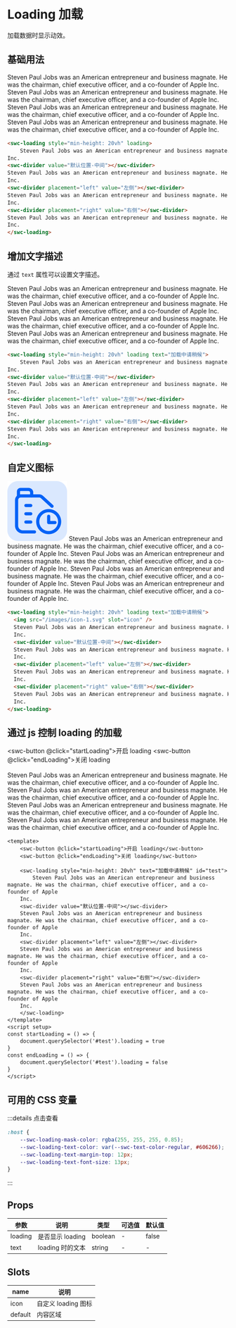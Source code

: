 # Loading 加载

加载数据时显示动效。

## 基础用法

<swc-loading style="min-height: 20vh" loading>
    Steven Paul Jobs was an American entrepreneur and business magnate. He was the chairman, chief executive officer, and a co-founder of Apple
Inc.
<swc-divider value="默认位置-中间"></swc-divider>
Steven Paul Jobs was an American entrepreneur and business magnate. He was the chairman, chief executive officer, and a co-founder of Apple
Inc.
<swc-divider placement="left" value="左侧"></swc-divider>
Steven Paul Jobs was an American entrepreneur and business magnate. He was the chairman, chief executive officer, and a co-founder of Apple
Inc.
<swc-divider placement="right" value="右侧"></swc-divider>
Steven Paul Jobs was an American entrepreneur and business magnate. He was the chairman, chief executive officer, and a co-founder of Apple
Inc.
</swc-loading>

```html
<swc-loading style="min-height: 20vh" loading>
    Steven Paul Jobs was an American entrepreneur and business magnate. He was the chairman, chief executive officer, and a co-founder of Apple
Inc.
<swc-divider value="默认位置-中间"></swc-divider>
Steven Paul Jobs was an American entrepreneur and business magnate. He was the chairman, chief executive officer, and a co-founder of Apple
Inc.
<swc-divider placement="left" value="左侧"></swc-divider>
Steven Paul Jobs was an American entrepreneur and business magnate. He was the chairman, chief executive officer, and a co-founder of Apple
Inc.
<swc-divider placement="right" value="右侧"></swc-divider>
Steven Paul Jobs was an American entrepreneur and business magnate. He was the chairman, chief executive officer, and a co-founder of Apple
Inc.
</swc-loading>
```


## 增加文字描述

通过 `text` 属性可以设置文字描述。

<swc-loading style="min-height: 20vh" loading text="加载中请稍候">
    Steven Paul Jobs was an American entrepreneur and business magnate. He was the chairman, chief executive officer, and a co-founder of Apple
Inc.
<swc-divider value="默认位置-中间"></swc-divider>
Steven Paul Jobs was an American entrepreneur and business magnate. He was the chairman, chief executive officer, and a co-founder of Apple
Inc.
<swc-divider placement="left" value="左侧"></swc-divider>
Steven Paul Jobs was an American entrepreneur and business magnate. He was the chairman, chief executive officer, and a co-founder of Apple
Inc.
<swc-divider placement="right" value="右侧"></swc-divider>
Steven Paul Jobs was an American entrepreneur and business magnate. He was the chairman, chief executive officer, and a co-founder of Apple
Inc.
</swc-loading>

```html
<swc-loading style="min-height: 20vh" loading text="加载中请稍候">
    Steven Paul Jobs was an American entrepreneur and business magnate. He was the chairman, chief executive officer, and a co-founder of Apple
Inc.
<swc-divider value="默认位置-中间"></swc-divider>
Steven Paul Jobs was an American entrepreneur and business magnate. He was the chairman, chief executive officer, and a co-founder of Apple
Inc.
<swc-divider placement="left" value="左侧"></swc-divider>
Steven Paul Jobs was an American entrepreneur and business magnate. He was the chairman, chief executive officer, and a co-founder of Apple
Inc.
<swc-divider placement="right" value="右侧"></swc-divider>
Steven Paul Jobs was an American entrepreneur and business magnate. He was the chairman, chief executive officer, and a co-founder of Apple
Inc.
</swc-loading>
```

## 自定义图标

<swc-loading style="min-height: 20vh" loading text="加载中请稍候">
    <img src="/images/icon-1.svg" slot="icon" />
    Steven Paul Jobs was an American entrepreneur and business magnate. He was the chairman, chief executive officer, and a co-founder of Apple
Inc.
<swc-divider value="默认位置-中间"></swc-divider>
Steven Paul Jobs was an American entrepreneur and business magnate. He was the chairman, chief executive officer, and a co-founder of Apple
Inc.
<swc-divider placement="left" value="左侧"></swc-divider>
Steven Paul Jobs was an American entrepreneur and business magnate. He was the chairman, chief executive officer, and a co-founder of Apple
Inc.
<swc-divider placement="right" value="右侧"></swc-divider>
Steven Paul Jobs was an American entrepreneur and business magnate. He was the chairman, chief executive officer, and a co-founder of Apple
Inc.
</swc-loading>

```html
<swc-loading style="min-height: 20vh" loading text="加载中请稍候">
  <img src="/images/icon-1.svg" slot="icon" />
  Steven Paul Jobs was an American entrepreneur and business magnate. He was the chairman, chief executive officer, and a co-founder of Apple
  Inc.
  <swc-divider value="默认位置-中间"></swc-divider>
  Steven Paul Jobs was an American entrepreneur and business magnate. He was the chairman, chief executive officer, and a co-founder of Apple
  Inc.
  <swc-divider placement="left" value="左侧"></swc-divider>
  Steven Paul Jobs was an American entrepreneur and business magnate. He was the chairman, chief executive officer, and a co-founder of Apple
  Inc.
  <swc-divider placement="right" value="右侧"></swc-divider>
  Steven Paul Jobs was an American entrepreneur and business magnate. He was the chairman, chief executive officer, and a co-founder of Apple
  Inc.
</swc-loading>
```

## 通过 js 控制 loading 的加载

<swc-button @click="startLoading">开启 loading</swc-button>
<swc-button @click="endLoading">关闭 loading</swc-button>
<br>
<br>
<swc-loading style="min-height: 20vh" text="加载中请稍候" id="test">
Steven Paul Jobs was an American entrepreneur and business magnate. He was the chairman, chief executive officer, and a co-founder of Apple
Inc.
<swc-divider value="默认位置-中间"></swc-divider>
Steven Paul Jobs was an American entrepreneur and business magnate. He was the chairman, chief executive officer, and a co-founder of Apple
Inc.
<swc-divider placement="left" value="左侧"></swc-divider>
Steven Paul Jobs was an American entrepreneur and business magnate. He was the chairman, chief executive officer, and a co-founder of Apple
Inc.
<swc-divider placement="right" value="右侧"></swc-divider>
Steven Paul Jobs was an American entrepreneur and business magnate. He was the chairman, chief executive officer, and a co-founder of Apple
Inc.
</swc-loading>

```vue
<template>
    <swc-button @click="startLoading">开启 loading</swc-button>
    <swc-button @click="endLoading">关闭 loading</swc-button>
    
    <swc-loading style="min-height: 20vh" text="加载中请稍候" id="test">
        Steven Paul Jobs was an American entrepreneur and business magnate. He was the chairman, chief executive officer, and a co-founder of Apple
    Inc.
    <swc-divider value="默认位置-中间"></swc-divider>
    Steven Paul Jobs was an American entrepreneur and business magnate. He was the chairman, chief executive officer, and a co-founder of Apple
    Inc.
    <swc-divider placement="left" value="左侧"></swc-divider>
    Steven Paul Jobs was an American entrepreneur and business magnate. He was the chairman, chief executive officer, and a co-founder of Apple
    Inc.
    <swc-divider placement="right" value="右侧"></swc-divider>
    Steven Paul Jobs was an American entrepreneur and business magnate. He was the chairman, chief executive officer, and a co-founder of Apple
    Inc.
    </swc-loading>
</template>
<script setup>
const startLoading = () => {
    document.querySelector('#test').loading = true
}
const endLoading = () => {
    document.querySelector('#test').loading = false
}
</script>
```

## 可用的 CSS 变量

:::details 点击查看
```css
:host {
    --swc-loading-mask-color: rgba(255, 255, 255, 0.85);
    --swc-loading-text-color: var(--swc-text-color-regular, #606266);
    --swc-loading-text-margin-top: 12px;
    --swc-loading-text-font-size: 13px;
}
```
:::

## Props

| 参数 | 说明 | 类型 | 可选值 | 默认值 |
| ---- | ---- | ---- | ---- | ---- |
| loading | 是否显示 loading | boolean | - | false |
| text | loading 时的文本 | string | - | - |

## Slots

| name    | 说明             |
|---------|----------------|
| icon    | 自定义 loading 图标 |
| default | 内容区域           |

<script setup>
const startLoading = () => {
    document.querySelector('#test').loading = true
}
const endLoading = () => {
    document.querySelector('#test').loading = false
}
</script>